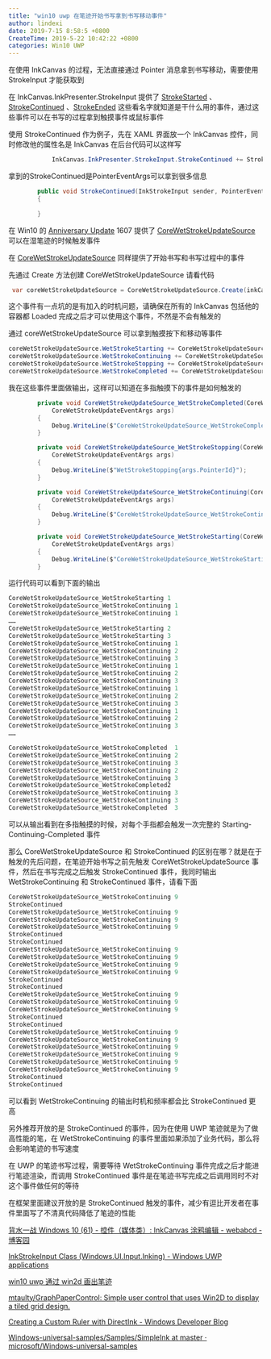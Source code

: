 ```yaml
---
title: "win10 uwp 在笔迹开始书写拿到书写移动事件"
author: lindexi
date: 2019-7-15 8:58:5 +0800
CreateTime: 2019-5-22 10:42:22 +0800
categories: Win10 UWP
---
```


在使用 InkCanvas 的过程，无法直接通过 Pointer 消息拿到书写移动，需要使用 StrokeInput 才能获取到

<!--more-->


<!-- csdn -->

在 InkCanvas.InkPresenter.StrokeInput 提供了 [StrokeStarted](https://docs.microsoft.com/en-us/uwp/api/windows.ui.input.inking.inkstrokeinput.strokestarted ) 、[StrokeContinued](https://docs.microsoft.com/en-us/uwp/api/windows.ui.input.inking.inkstrokeinput.strokecontinued) 、[StrokeEnded](https://docs.microsoft.com/en-us/uwp/api/windows.ui.input.inking.inkstrokeinput.strokeended) 这些看名字就知道是干什么用的事件，通过这些事件可以在书写的过程拿到触摸事件或鼠标事件

使用 StrokeContinued 作为例子，先在 XAML 界面放一个 InkCanvas 控件，同时修改他的属性名是 InkCanvas 在后台代码可以这样写

```csharp
            InkCanvas.InkPresenter.StrokeInput.StrokeContinued += StrokeContinued;

```

拿到的StrokeContinued是PointerEventArgs可以拿到很多信息

```csharp
        public void StrokeContinued(InkStrokeInput sender, PointerEventArgs args)
        {
           
        }
```

在 Win10 的 [Anniversary Update](https://blogs.windows.com/windowsexperience/2016/08/02/new-video-series-this-week-on-windows-highlights-windows-10-anniversary-update/) 1607 提供了 [CoreWetStrokeUpdateSource](https://docs.microsoft.com/en-us/uwp/api/windows.ui.input.inking.core.corewetstrokeupdatesource ) 可以在湿笔迹的时候触发事件

在 [CoreWetStrokeUpdateSource](https://docs.microsoft.com/en-us/uwp/api/windows.ui.input.inking.core.corewetstrokeupdatesource ) 同样提供了开始书写和书写过程中的事件

先通过 Create 方法创建 CoreWetStrokeUpdateSource 请看代码

```csharp
 var coreWetStrokeUpdateSource = CoreWetStrokeUpdateSource.Create(inkCanvas.InkPresenter);
```

这个事件有一点坑的是有加入的时机问题，请确保在所有的 InkCanvas 包括他的容器都 Loaded 完成之后才可以使用这个事件，不然是不会有触发的

通过 coreWetStrokeUpdateSource 可以拿到触摸按下和移动等事件

```csharp
coreWetStrokeUpdateSource.WetStrokeStarting += CoreWetStrokeUpdateSource_WetStrokeStarting;
coreWetStrokeUpdateSource.WetStrokeContinuing += CoreWetStrokeUpdateSource_WetStrokeContinuing;
coreWetStrokeUpdateSource.WetStrokeStopping += CoreWetStrokeUpdateSource_WetStrokeStopping;
coreWetStrokeUpdateSource.WetStrokeCompleted += CoreWetStrokeUpdateSource_WetStrokeCompleted;
```

我在这些事件里面做输出，这样可以知道在多指触摸下的事件是如何触发的

```csharp
        private void CoreWetStrokeUpdateSource_WetStrokeCompleted(CoreWetStrokeUpdateSource sender,
            CoreWetStrokeUpdateEventArgs args)
        {
            Debug.WriteLine($"CoreWetStrokeUpdateSource_WetStrokeCompleted{args.PointerId}");
        }

        private void CoreWetStrokeUpdateSource_WetStrokeStopping(CoreWetStrokeUpdateSource sender,
            CoreWetStrokeUpdateEventArgs args)
        {
            Debug.WriteLine($"WetStrokeStopping{args.PointerId}");
        }

        private void CoreWetStrokeUpdateSource_WetStrokeContinuing(CoreWetStrokeUpdateSource sender,
            CoreWetStrokeUpdateEventArgs args)
        {
            Debug.WriteLine($"CoreWetStrokeUpdateSource_WetStrokeContinuing {args.PointerId}");
        }

        private void CoreWetStrokeUpdateSource_WetStrokeStarting(CoreWetStrokeUpdateSource sender,
            CoreWetStrokeUpdateEventArgs args)
        {
            Debug.WriteLine($"CoreWetStrokeUpdateSource_WetStrokeStarting{args.PointerId}");
        }
```

运行代码可以看到下面的输出

```csharp
CoreWetStrokeUpdateSource_WetStrokeStarting 1
CoreWetStrokeUpdateSource_WetStrokeContinuing 1
CoreWetStrokeUpdateSource_WetStrokeContinuing 1
……
CoreWetStrokeUpdateSource_WetStrokeStarting 2
CoreWetStrokeUpdateSource_WetStrokeStarting 3
CoreWetStrokeUpdateSource_WetStrokeContinuing 1
CoreWetStrokeUpdateSource_WetStrokeContinuing 2
CoreWetStrokeUpdateSource_WetStrokeContinuing 3
CoreWetStrokeUpdateSource_WetStrokeContinuing 1
CoreWetStrokeUpdateSource_WetStrokeContinuing 2
CoreWetStrokeUpdateSource_WetStrokeContinuing 3
CoreWetStrokeUpdateSource_WetStrokeContinuing 1
CoreWetStrokeUpdateSource_WetStrokeContinuing 2
CoreWetStrokeUpdateSource_WetStrokeContinuing 3
CoreWetStrokeUpdateSource_WetStrokeContinuing 1
CoreWetStrokeUpdateSource_WetStrokeContinuing 2
CoreWetStrokeUpdateSource_WetStrokeContinuing 3
……

CoreWetStrokeUpdateSource_WetStrokeCompleted  1
CoreWetStrokeUpdateSource_WetStrokeContinuing 2
CoreWetStrokeUpdateSource_WetStrokeContinuing 3
CoreWetStrokeUpdateSource_WetStrokeContinuing 2
CoreWetStrokeUpdateSource_WetStrokeContinuing 3
CoreWetStrokeUpdateSource_WetStrokeCompleted2
CoreWetStrokeUpdateSource_WetStrokeContinuing 3
CoreWetStrokeUpdateSource_WetStrokeContinuing 3
CoreWetStrokeUpdateSource_WetStrokeCompleted  3
```

可以从输出看到在多指触摸的时候，对每个手指都会触发一次完整的 Starting-Continuing-Completed 事件

那么 CoreWetStrokeUpdateSource 和 StrokeContinued 的区别在哪？就是在于触发的先后问题，在笔迹开始书写之前先触发 CoreWetStrokeUpdateSource 事件，然后在书写完成之后触发 StrokeContinued 事件，我同时输出 WetStrokeContinuing 和 StrokeContinued 事件，请看下面

```csharp
CoreWetStrokeUpdateSource_WetStrokeContinuing 9
StrokeContinued
CoreWetStrokeUpdateSource_WetStrokeContinuing 9
CoreWetStrokeUpdateSource_WetStrokeContinuing 9
CoreWetStrokeUpdateSource_WetStrokeContinuing 9
StrokeContinued
StrokeContinued
CoreWetStrokeUpdateSource_WetStrokeContinuing 9
CoreWetStrokeUpdateSource_WetStrokeContinuing 9
CoreWetStrokeUpdateSource_WetStrokeContinuing 9
CoreWetStrokeUpdateSource_WetStrokeContinuing 9
StrokeContinued
StrokeContinued
CoreWetStrokeUpdateSource_WetStrokeContinuing 9
CoreWetStrokeUpdateSource_WetStrokeContinuing 9
CoreWetStrokeUpdateSource_WetStrokeContinuing 9
StrokeContinued
StrokeContinued
CoreWetStrokeUpdateSource_WetStrokeContinuing 9
CoreWetStrokeUpdateSource_WetStrokeContinuing 9
CoreWetStrokeUpdateSource_WetStrokeContinuing 9
CoreWetStrokeUpdateSource_WetStrokeContinuing 9
CoreWetStrokeUpdateSource_WetStrokeContinuing 9
CoreWetStrokeUpdateSource_WetStrokeContinuing 9
StrokeContinued
StrokeContinued
```

可以看到 WetStrokeContinuing 的输出时机和频率都会比 StrokeContinued 更高

另外推荐开放的是 StrokeContinued 的事件，因为在使用 UWP 笔迹就是为了做高性能的笔，在 WetStrokeContinuing 的事件里面如果添加了业务代码，那么将会影响笔迹的书写速度

在 UWP 的笔迹书写过程，需要等待 WetStrokeContinuing 事件完成之后才能进行笔迹渲染，而调用 StrokeContinued 事件是在笔迹书写完成之后调用同时不对这个事件做任何的等待

在框架里面建议开放的是 StrokeContinued 触发的事件，减少有逗比开发者在事件里面写了不清真代码降低了笔迹的性能

[背水一战 Windows 10 (61) - 控件（媒体类）: InkCanvas 涂鸦编辑 - webabcd - 博客园](https://www.cnblogs.com/webabcd/p/7242825.html )

[InkStrokeInput Class (Windows.UI.Input.Inking) - Windows UWP applications](https://docs.microsoft.com/en-us/uwp/api/windows.ui.input.inking.inkstrokeinput )

[win10 uwp 通过 win2d 画出笔迹](https://blog.lindexi.com/post/win10-uwp-%E9%80%9A%E8%BF%87-win2d-%E7%94%BB%E5%87%BA%E7%AC%94%E8%BF%B9.html )

[mtaulty/GraphPaperControl: Simple user control that uses Win2D to display a tiled grid design.](https://github.com/mtaulty/GraphPaperControl )

[Creating a Custom Ruler with DirectInk - Windows Developer Blog](https://blogs.windows.com/buildingapps/2016/08/16/creating-a-custom-ruler-with-directink/ )

[Windows-universal-samples/Samples/SimpleInk at master · microsoft/Windows-universal-samples](https://github.com/microsoft/Windows-universal-samples/tree/master/Samples/SimpleInk )


